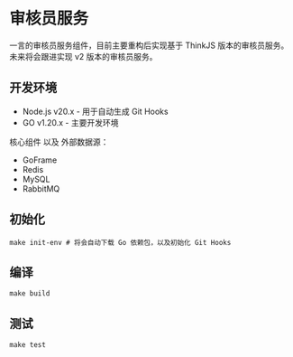 # 审核员服务

一言的审核员服务组件，目前主要重构后实现基于 ThinkJS 版本的审核员服务。未来将会跟进实现 v2 版本的审核员服务。

## 开发环境

* Node.js v20.x - 用于自动生成 Git Hooks
* GO v1.20.x - 主要开发环境

核心组件 以及 外部数据源：
* GoFrame
* Redis
* MySQL
* RabbitMQ

## 初始化
```shell
make init-env # 将会自动下载 Go 依赖包，以及初始化 Git Hooks
```

## 编译

```shell
make build
```

## 测试

```shell
make test
```
